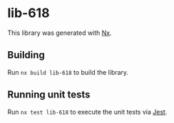 # lib-618

This library was generated with [Nx](https://nx.dev).

## Building

Run `nx build lib-618` to build the library.

## Running unit tests

Run `nx test lib-618` to execute the unit tests via [Jest](https://jestjs.io).
